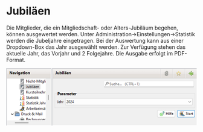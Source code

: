 # Jubiläen

Die Mitglieder, die ein Mitgliedschaft- oder Alters-Jubiläum begehen, können ausgewertet werden. Unter Administration->Einstellungen->Statistik werden die Jubeljahre eingetragen. Bei der Auswertung kann aus einer Dropdown-Box das Jahr ausgewählt werden. Zur Verfügung stehen das aktuelle Jahr, das Vorjahr und 2 Folgejahre. Die Ausgabe erfolgt im PDF-Format.

![](<../../../allgemeine-funktionen/auswertungen/img/JubilaenView (1).png>)
